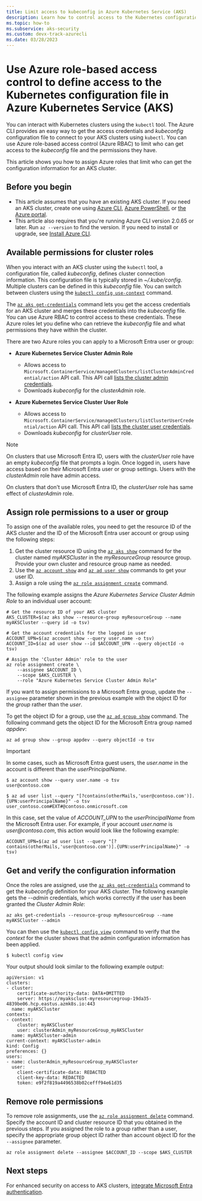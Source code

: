 ```yaml
---
title: Limit access to kubeconfig in Azure Kubernetes Service (AKS)
description: Learn how to control access to the Kubernetes configuration file (kubeconfig) for cluster administrators and cluster users
ms.topic: how-to
ms.subservice: aks-security
ms.custom: devx-track-azurecli
ms.date: 03/28/2023
---
```


# Use Azure role-based access control to define access to the Kubernetes configuration file in Azure Kubernetes Service (AKS)

You can interact with Kubernetes clusters using the `kubectl` tool. The Azure CLI provides an easy way to get the access credentials and *kubeconfig* configuration file to connect to your AKS clusters using `kubectl`. You can use Azure role-based access control (Azure RBAC) to limit who can get access to the *kubeconfig* file and the permissions they have.

This article shows you how to assign Azure roles that limit who can get the configuration information for an AKS cluster.

## Before you begin

* This article assumes that you have an existing AKS cluster. If you need an AKS cluster, create one using [Azure CLI][aks-quickstart-cli], [Azure PowerShell][aks-quickstart-powershell], or [the Azure portal][aks-quickstart-portal].
* This article also requires that you're running Azure CLI version 2.0.65 or later. Run `az --version` to find the version. If you need to install or upgrade, see [Install Azure CLI][azure-cli-install].

## Available permissions for cluster roles

When you interact with an AKS cluster using the `kubectl` tool, a configuration file, called *kubeconfig*, defines cluster connection information. This configuration file is typically stored in *~/.kube/config*. Multiple clusters can be defined in this *kubeconfig* file. You can switch between clusters using the [`kubectl config use-context`][kubectl-config-use-context] command.

The [`az aks get-credentials`][az-aks-get-credentials] command lets you get the access credentials for an AKS cluster and merges these credentials into the *kubeconfig* file. You can use Azure RBAC to control access to these credentials. These Azure roles let you define who can retrieve the *kubeconfig* file and what permissions they have within the cluster.

There are two Azure roles you can apply to a Microsoft Entra user or group:

- **Azure Kubernetes Service Cluster Admin Role**

     * Allows access to `Microsoft.ContainerService/managedClusters/listClusterAdminCredential/action` API call. This API call [lists the cluster admin credentials][api-cluster-admin].
     * Downloads *kubeconfig* for the *clusterAdmin* role.

- **Azure Kubernetes Service Cluster User Role**

     * Allows access to `Microsoft.ContainerService/managedClusters/listClusterUserCredential/action` API call. This API call [lists the cluster user credentials][api-cluster-user].
     * Downloads *kubeconfig* for *clusterUser* role.

> [!NOTE]
> On clusters that use Microsoft Entra ID, users with the *clusterUser* role have an empty *kubeconfig* file that prompts a login. Once logged in, users have access based on their Microsoft Entra user or group settings. Users with the *clusterAdmin* role have admin access.
>
> On clusters that don't use Microsoft Entra ID, the *clusterUser* role has same effect of *clusterAdmin* role.

## Assign role permissions to a user or group

To assign one of the available roles, you need to get the resource ID of the AKS cluster and the ID of the Microsoft Entra user account or group using the following steps:

1. Get the cluster resource ID using the [`az aks show`][az-aks-show] command for the cluster named *myAKSCluster* in the *myResourceGroup* resource group. Provide your own cluster and resource group name as needed.
2. Use the [`az account show`][az-account-show] and [`az ad user show`][az-ad-user-show] commands to get your user ID.
3. Assign a role using the [`az role assignment create`][az-role-assignment-create] command.

The following example assigns the *Azure Kubernetes Service Cluster Admin Role* to an individual user account:

```azurecli-interactive
# Get the resource ID of your AKS cluster
AKS_CLUSTER=$(az aks show --resource-group myResourceGroup --name myAKSCluster --query id -o tsv)

# Get the account credentials for the logged in user
ACCOUNT_UPN=$(az account show --query user.name -o tsv)
ACCOUNT_ID=$(az ad user show --id $ACCOUNT_UPN --query objectId -o tsv)

# Assign the 'Cluster Admin' role to the user
az role assignment create \
    --assignee $ACCOUNT_ID \
    --scope $AKS_CLUSTER \
    --role "Azure Kubernetes Service Cluster Admin Role"
```

If you want to assign permissions to a Microsoft Entra group, update the `--assignee` parameter shown in the previous example with the object ID for the *group* rather than the *user*.

To get the object ID for a group, use the [`az ad group show`][az-ad-group-show] command. The following command gets the object ID for the Microsoft Entra group named *appdev*:

```azurecli-interactive
az ad group show --group appdev --query objectId -o tsv
```

> [!IMPORTANT]
> In some cases, such as Microsoft Entra guest users, the *user.name* in the account is different than the *userPrincipalName*.
>
> ```azurecli-interactive
> $ az account show --query user.name -o tsv
> user@contoso.com
>
> $ az ad user list --query "[?contains(otherMails,'user@contoso.com')].{UPN:userPrincipalName}" -o tsv
> user_contoso.com#EXT#@contoso.onmicrosoft.com
> ```
>
> In this case, set the value of *ACCOUNT_UPN* to the *userPrincipalName* from the Microsoft Entra user. For example, if your account *user.name* is *user\@contoso.com*, this action would look like the following example:
>
> ```azurecli-interactive
> ACCOUNT_UPN=$(az ad user list --query "[?contains(otherMails,'user@contoso.com')].{UPN:userPrincipalName}" -o tsv)
> ```

## Get and verify the configuration information

Once the roles are assigned, use the [`az aks get-credentials`][az-aks-get-credentials] command to get the *kubeconfig* definition for your AKS cluster. The following example gets the *--admin* credentials, which works correctly if the user has been granted the *Cluster Admin Role*:

```azurecli-interactive
az aks get-credentials --resource-group myResourceGroup --name myAKSCluster --admin
```

You can then use the [`kubectl config view`][kubectl-config-view] command to verify that the *context* for the cluster shows that the admin configuration information has been applied.

```azurecli-interactive
$ kubectl config view
```

Your output should look similar to the following example output:

```azurecli-interactive
apiVersion: v1
clusters:
- cluster:
    certificate-authority-data: DATA+OMITTED
    server: https://myaksclust-myresourcegroup-19da35-4839be06.hcp.eastus.azmk8s.io:443
  name: myAKSCluster
contexts:
- context:
    cluster: myAKSCluster
    user: clusterAdmin_myResourceGroup_myAKSCluster
  name: myAKSCluster-admin
current-context: myAKSCluster-admin
kind: Config
preferences: {}
users:
- name: clusterAdmin_myResourceGroup_myAKSCluster
  user:
    client-certificate-data: REDACTED
    client-key-data: REDACTED
    token: e9f2f819a4496538b02cefff94e61d35
```

## Remove role permissions

To remove role assignments, use the [`az role assignment delete`][az-role-assignment-delete] command. Specify the account ID and cluster resource ID that you obtained in the previous steps. If you assigned the role to a group rather than a user, specify the appropriate group object ID rather than account object ID for the `--assignee` parameter.

```azurecli-interactive
az role assignment delete --assignee $ACCOUNT_ID --scope $AKS_CLUSTER
```

## Next steps

For enhanced security on access to AKS clusters, [integrate Microsoft Entra authentication][aad-integration].

<!-- LINKS - external -->
[kubectl-config-use-context]: https://kubernetes.io/docs/reference/generated/kubectl/kubectl-commands#config
[kubectl-config-view]: https://kubernetes.io/docs/reference/generated/kubectl/kubectl-commands#config

<!-- LINKS - internal -->
[aks-quickstart-cli]: ./learn/quick-kubernetes-deploy-cli.md
[aks-quickstart-portal]: ./learn/quick-kubernetes-deploy-portal.md
[aks-quickstart-powershell]: ./learn/quick-kubernetes-deploy-powershell.md
[azure-cli-install]: /cli/azure/install-azure-cli
[az-aks-get-credentials]: /cli/azure/aks#az_aks_get_credentials
[api-cluster-admin]: /rest/api/aks/managedclusters/listclusteradmincredentials
[api-cluster-user]: /rest/api/aks/managedclusters/listclusterusercredentials
[az-aks-show]: /cli/azure/aks#az_aks_show
[az-account-show]: /cli/azure/account#az_account_show
[az-ad-user-show]: /cli/azure/ad/user#az_ad_user_show
[az-role-assignment-create]: /cli/azure/role/assignment#az_role_assignment_create
[az-role-assignment-delete]: /cli/azure/role/assignment#az_role_assignment_delete
[aad-integration]: ./azure-ad-integration-cli.md
[az-ad-group-show]: /cli/azure/ad/group#az_ad_group_show
